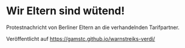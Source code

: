 # Wir Eltern sind wütend!


Protestnachricht von Berliner Eltern an die verhandelnden Tarifpartner. 

Veröffentlicht auf https://gamstc.github.io/warnstreiks-verdi/ 
